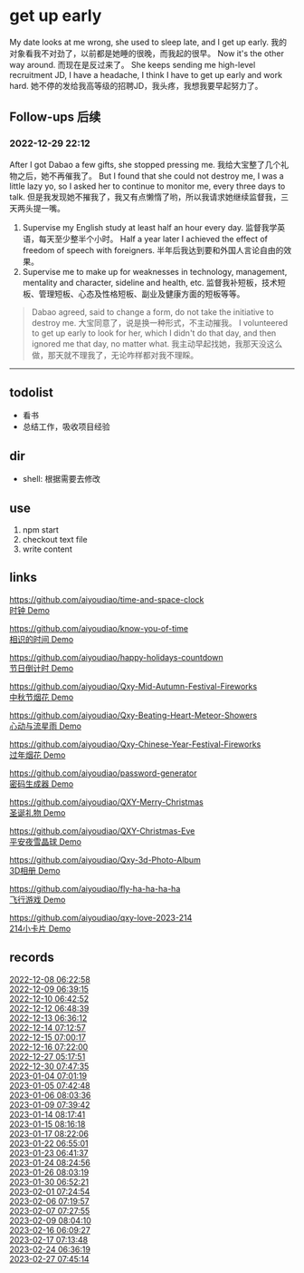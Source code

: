 # get up early
My date looks at me wrong, she used to sleep late, and I get up early. 我的对象看我不对劲了，以前都是她睡的很晚，而我起的很早。 Now it's the other way around.  而现在是反过来了。 She keeps sending me high-level recruitment JD, I have a headache, I think I have to get up early and work hard. 她不停的发给我高等级的招聘JD，我头疼，我想我要早起努力了。

## Follow-ups 后续

### 2022-12-29 22:12

After I got Dabao a few gifts, she stopped pressing me. 我给大宝整了几个礼物之后，她不再催我了。 But I found that she could not destroy me, I was a little lazy yo, so I asked her to continue to monitor me, every three days to talk.
 但是我发现她不摧我了，我又有点懒惰了哟，所以我请求她继续监督我，三天两头提一嘴。
1. Supervise my English study at least half an hour every day. 监督我学英语，每天至少整半个小时。 Half a year later I achieved the effect of freedom of speech with foreigners. 半年后我达到要和外国人言论自由的效果。
2. Supervise me to make up for weaknesses in technology, management, mentality and character, sideline and health, etc. 监督我补短板，技术短板、管理短板、心态及性格短板、副业及健康方面的短板等等。

> Dabao agreed, said to change a form, do not take the initiative to destroy me. 大宝同意了，说是换一种形式，不主动摧我。 I volunteered to get up early to look for her, which I didn't do that day, and then ignored me that day, no matter what. 我主动早起找她，我那天没这么做，那天就不理我了，无论咋样都对我不理睬。

---

## todolist

- 看书
- 总结工作，吸收项目经验

## dir

- shell: 根据需要去修改


## use

1. npm start
2. checkout text file
3. write content

## links

https://github.com/aiyoudiao/time-and-space-clock  
[时钟 Demo](https://aiyoudiao.github.io/time-and-space-clock/)   

https://github.com/aiyoudiao/know-you-of-time  
[相识的时间 Demo](https://aiyoudiao.github.io/know-you-of-time/)  

https://github.com/aiyoudiao/happy-holidays-countdown  
[节日倒计时 Demo](https://aiyoudiao.github.io/happy-holidays-countdown/)   

https://github.com/aiyoudiao/Qxy-Mid-Autumn-Festival-Fireworks  
[中秋节烟花 Demo](https://aiyoudiao.github.io/Qxy-Mid-Autumn-Festival-Fireworks/)

https://github.com/aiyoudiao/Qxy-Beating-Heart-Meteor-Showers  
[心动与流星雨 Demo](https://aiyoudiao.github.io/Qxy-Beating-Heart-Meteor-Showers/)

https://github.com/aiyoudiao/Qxy-Chinese-Year-Festival-Fireworks  
[过年烟花 Demo](https://aiyoudiao.github.io/Qxy-Chinese-Year-Festival-Fireworks/)

https://github.com/aiyoudiao/password-generator  
[密码生成器 Demo](https://aiyoudiao.github.io/password-generator)  

https://github.com/aiyoudiao/QXY-Merry-Christmas  
[圣诞礼物 Demo](https://aiyoudiao.github.io/QXY-Merry-Christmas/#xq#music#transparent#my-love)  

https://github.com/aiyoudiao/QXY-Christmas-Eve  
[平安夜雪晶球 Demo](https://aiyoudiao.github.io/QXY-Christmas-Eve)  

https://github.com/aiyoudiao/Qxy-3d-Photo-Album  
[3D相册 Demo](https://aiyoudiao.github.io/Qxy-3d-Photo-Album)  

https://github.com/aiyoudiao/fly-ha-ha-ha-ha  
[飞行游戏 Demo](https://aiyoudiao.github.io/fly-ha-ha-ha-ha)  

https://github.com/aiyoudiao/qxy-love-2023-214  
[214小卡片 Demo](https://aiyoudiao.github.io/qxy-love-2023-214)  


## records

[2022-12-08 06:22:58](./2022/12/20221208-062258.md)  
[2022-12-09 06:39:15](./2022/12/20221209-063915.md)  
[2022-12-10 06:42:52](./2022/12/20221210-064252.md)  
[2022-12-12 06:48:39](./2022/12/20221212-064839.md)  
[2022-12-13 06:36:12](./2022/12/20221213-063612.md)  
[2022-12-14 07:12:57](./2022/12/20221214-071257.md)  
[2022-12-15 07:00:17](./2022/12/20221215-070017.md)  
[2022-12-16 07:22:00](./2022/12/20221216-072200.md)  
[2022-12-27 05:17:51](./2022/12/20221227-051751.md)  
[2022-12-30 07:47:35](./2022/12/20221230-074735.md)  
[2023-01-04 07:01:19](./2023/01/20230104-070119.md)  
[2023-01-05 07:42:48](./2023/01/20230105-074248.md)  
[2023-01-06 08:03:36](./2023/01/20230106-080336.md)  
[2023-01-09 07:39:42](./2023/01/20230109-073942.md)  
[2023-01-14 08:17:41](./2023/01/20230114-081741.md)  
[2023-01-15 08:16:18](./2023/01/20230115-081618.md)  
[2023-01-17 08:22:06](./2023/01/20230117-082206.md)  
[2023-01-22 06:55:01](./2023/01/20230122-065501.md)  
[2023-01-23 06:41:37](./2023/01/20230123-064137.md)  
[2023-01-24 08:24:56](./2023/01/20230124-082456.md)  
[2023-01-26 08:03:19](./2023/01/20230126-080319.md)  
[2023-01-30 06:52:21](./2023/01/20230130-065221.md)  
[2023-02-01 07:24:54](./2023/02/20230201-072453.md)  
[2023-02-06 07:19:57](./2023/02/20230206-071957.md)  
[2023-02-07 07:27:55](./2023/02/20230207-072755.md)  
[2023-02-09 08:04:10](./2023/02/20230209-080410.md)  
[2023-02-16 06:09:27](./2023/02/20230216-060927.md)  
[2023-02-17 07:13:48](./2023/02/20230217-071348.md)  
[2023-02-24 06:36:19](./2023/02/20230224-063619.md)  
[2023-02-27 07:45:14](./2023/02/20230227-074514.md)  
